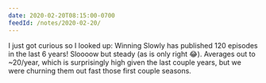 ```yaml
---
date: 2020-02-20T08:15:00-0700
feedId: /notes/2020-02-20/
---
```


I just got curious so I looked up: Winning Slowly has published 120 episodes in the last 6 years! Sloooow but steady (as is only right 😂). Averages out to ~20/year, which is surprisingly high given the last couple years, but we were churning them out fast those first couple seasons.